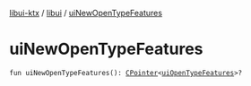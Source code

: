 [libui-ktx](../index.md) / [libui](index.md) / [uiNewOpenTypeFeatures](./ui-new-open-type-features.md)

# uiNewOpenTypeFeatures

`fun uiNewOpenTypeFeatures(): `[`CPointer`](../kotlinx.cinterop/-c-pointer/index.md)`<`[`uiOpenTypeFeatures`](ui-open-type-features.md)`>?`